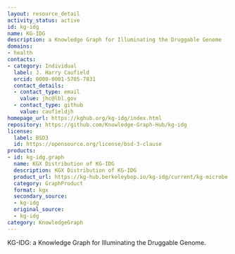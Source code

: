 ```yaml
---
layout: resource_detail
activity_status: active
id: kg-idg
name: KG-IDG
description: a Knowledge Graph for Illuminating the Druggable Genome
domains:
- health
contacts:
- category: Individual
  label: J. Harry Caufield
  orcid: 0000-0001-5705-7831
  contact_details:
  - contact_type: email
    value: jhc@lbl.gov
  - contact_type: github
    value: caufieldjh
homepage_url: https://kghub.org/kg-idg/index.html
repository: https://github.com/Knowledge-Graph-Hub/kg-idg
license:
  label: BSD3
  id: https://opensource.org/license/bsd-3-clause
products:
- id: kg-idg.graph
  name: KGX Distribution of KG-IDG
  description: KGX Distribution of KG-IDG
  product_url: https://kg-hub.berkeleybop.io/kg-idg/current/kg-microbe.tar.gz
  category: GraphProduct
  format: kgx
  secondary_source:
  - kg-idg
  original_source:
  - kg-idg
category: KnowledgeGraph
---
```


KG-IDG: a Knowledge Graph for Illuminating the Druggable Genome.
